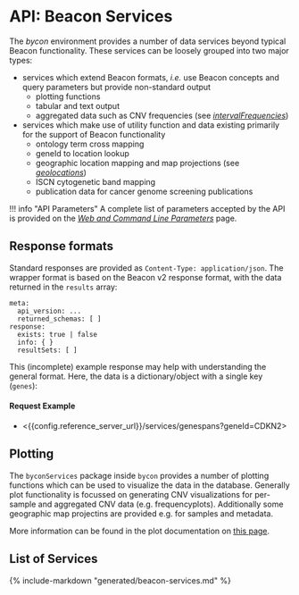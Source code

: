 # API: Beacon Services

The _bycon_ environment provides a number of data services beyond typical Beacon
functionality. These services can be loosely grouped into two major types:

* services which extend Beacon formats, _i.e._ use Beacon concepts and query
  parameters but provide non-standard output
    - plotting functions
    - tabular and text output
    - aggregated data such as CNV frequencies (see [_intervalFrequencies_](services/intervalFrequencies.md))
* services which make use of utility function and data existing primarily for the
  support of Beacon functionality
    - ontology term cross mapping
    - geneId to location lookup
    - geographic location mapping and map projections (see [_geolocations_](services/geolocations.md))
    - ISCN cytogenetic band mapping
    - publication data for cancer genome screening publications

!!! info "API Parameters"
    A complete list of parameters accepted by the API is provided on the [_Web and Command Line Parameters_](API-parameters.md) page.

## Response formats

Standard responses are provided as `Content-Type: application/json`. The wrapper
format is based on the Beacon v2 response format, with the data returned in the
`results` array: 

```
meta:
  api_version: ...
  returned_schemas: [ ]
response:
  exists: true | false
  info: { }
  resultSets: [ ]
```

This (incomplete) example response may help with understanding the general
format. Here, the data is a dictionary/object with a single key (`genes`):

#### Request Example

* <{{config.reference_server_url}}/services/genespans?geneId=CDKN2>

## Plotting

The `byconServices` package inside `bycon` provides a number of plotting functions which can be used to visualize the data in the database. Generally
plot functionality is focussed on generating CNV visualizations for per-sample and
aggregated CNV data (e.g. frequencyplots). Additionally some geographic map projectins are provided e.g. for samples and metadata.

More information can be found in the plot documentation on [this page](plotting.md).

## List of Services

{%
    include-markdown "generated/beacon-services.md"
%}

